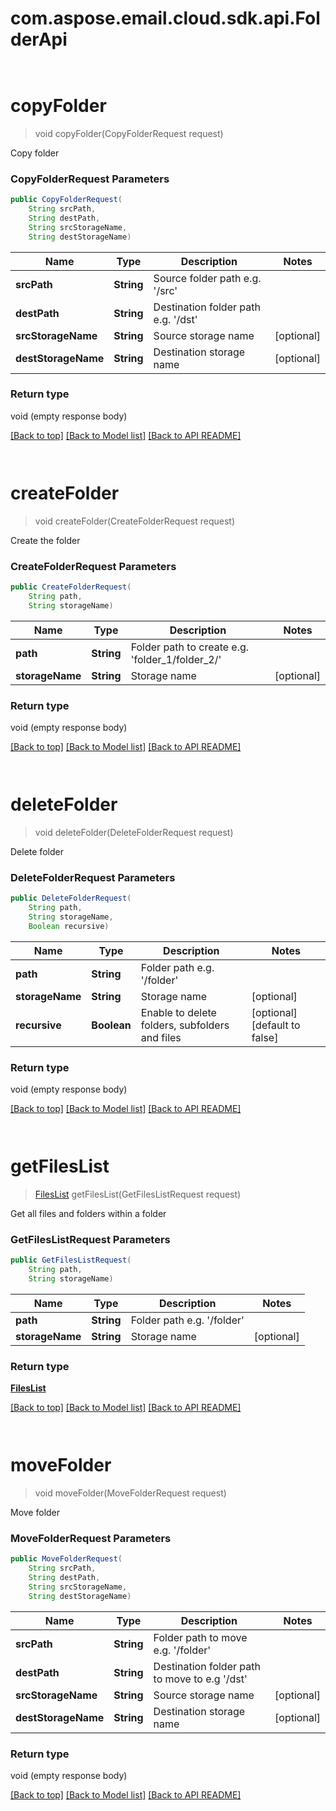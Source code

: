 # com.aspose.email.cloud.sdk.api.FolderApi

            ﻿
<a name="copyFolder"></a>
# **copyFolder**
> void copyFolder(CopyFolderRequest request)

Copy folder

### **CopyFolderRequest** Parameters
```java
public CopyFolderRequest(
    String srcPath, 
    String destPath, 
    String srcStorageName, 
    String destStorageName)
```

Name | Type | Description | Notes
---- | ---- | ----------- | -----
 **srcPath** | **String**| Source folder path e.g. &#39;/src&#39; |
 **destPath** | **String**| Destination folder path e.g. &#39;/dst&#39; |
 **srcStorageName** | **String**| Source storage name | [optional]
 **destStorageName** | **String**| Destination storage name | [optional]

### Return type

void (empty response body)

[[Back to top]](#) [[Back to Model list]](Model.md) [[Back to API README]](README.md)

            ﻿
<a name="createFolder"></a>
# **createFolder**
> void createFolder(CreateFolderRequest request)

Create the folder

### **CreateFolderRequest** Parameters
```java
public CreateFolderRequest(
    String path, 
    String storageName)
```

Name | Type | Description | Notes
---- | ---- | ----------- | -----
 **path** | **String**| Folder path to create e.g. &#39;folder_1/folder_2/&#39; |
 **storageName** | **String**| Storage name | [optional]

### Return type

void (empty response body)

[[Back to top]](#) [[Back to Model list]](Model.md) [[Back to API README]](README.md)

            ﻿
<a name="deleteFolder"></a>
# **deleteFolder**
> void deleteFolder(DeleteFolderRequest request)

Delete folder

### **DeleteFolderRequest** Parameters
```java
public DeleteFolderRequest(
    String path, 
    String storageName, 
    Boolean recursive)
```

Name | Type | Description | Notes
---- | ---- | ----------- | -----
 **path** | **String**| Folder path e.g. &#39;/folder&#39; |
 **storageName** | **String**| Storage name | [optional]
 **recursive** | **Boolean**| Enable to delete folders, subfolders and files | [optional] [default to false]

### Return type

void (empty response body)

[[Back to top]](#) [[Back to Model list]](Model.md) [[Back to API README]](README.md)

            ﻿
<a name="getFilesList"></a>
# **getFilesList**
> [FilesList](FilesList.md) getFilesList(GetFilesListRequest request)

Get all files and folders within a folder

### **GetFilesListRequest** Parameters
```java
public GetFilesListRequest(
    String path, 
    String storageName)
```

Name | Type | Description | Notes
---- | ---- | ----------- | -----
 **path** | **String**| Folder path e.g. &#39;/folder&#39; |
 **storageName** | **String**| Storage name | [optional]

### Return type

[**FilesList**](FilesList.md)

[[Back to top]](#) [[Back to Model list]](Model.md) [[Back to API README]](README.md)

            ﻿
<a name="moveFolder"></a>
# **moveFolder**
> void moveFolder(MoveFolderRequest request)

Move folder

### **MoveFolderRequest** Parameters
```java
public MoveFolderRequest(
    String srcPath, 
    String destPath, 
    String srcStorageName, 
    String destStorageName)
```

Name | Type | Description | Notes
---- | ---- | ----------- | -----
 **srcPath** | **String**| Folder path to move e.g. &#39;/folder&#39; |
 **destPath** | **String**| Destination folder path to move to e.g &#39;/dst&#39; |
 **srcStorageName** | **String**| Source storage name | [optional]
 **destStorageName** | **String**| Destination storage name | [optional]

### Return type

void (empty response body)

[[Back to top]](#) [[Back to Model list]](Model.md) [[Back to API README]](README.md)

